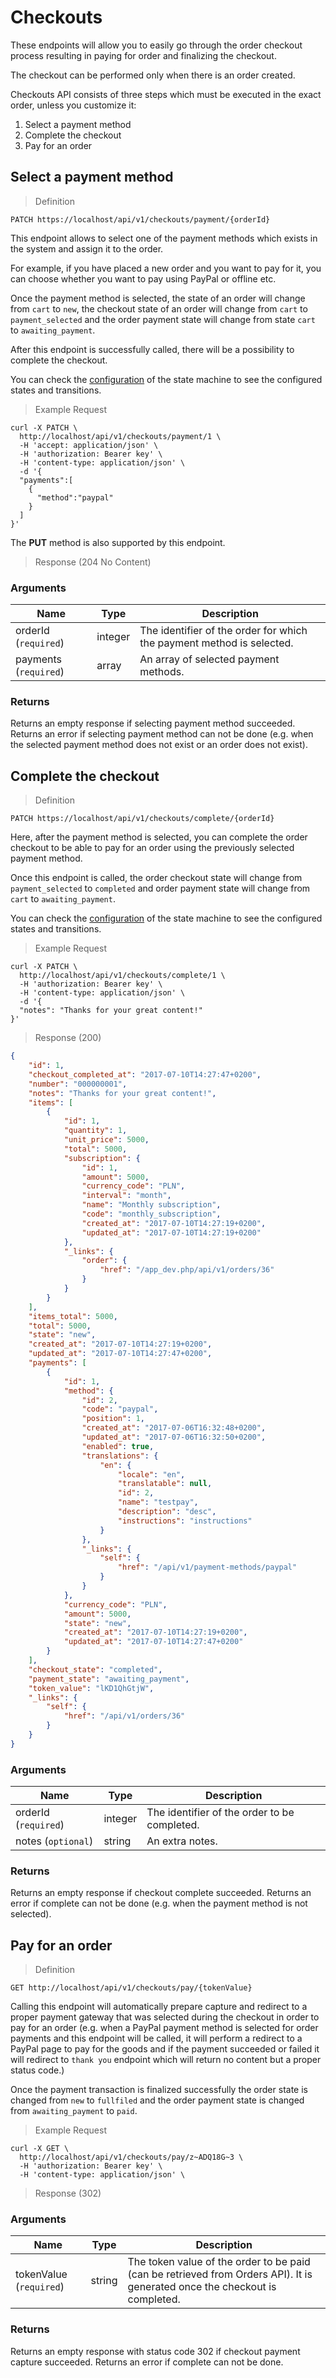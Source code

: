 # Checkouts

These endpoints will allow you to easily go through the order checkout process resulting in paying for order and finalizing the checkout.

The checkout can be performed only when there is an order created.

Checkouts API consists of three steps which must be executed in the exact order, unless you customize it:

1. Select a payment method
2. Complete the checkout
3. Pay for an order

## Select a payment method

> Definition

```shell
PATCH https://localhost/api/v1/checkouts/payment/{orderId}
```

This endpoint allows to select one of the payment methods which exists in the system and assign it to the order.

For example, if you have placed a new order and you want to pay for it, you can choose whether you want to pay using PayPal or offline etc.

Once the payment method is selected, the state of an order will change from `cart` to `new`, the checkout state of an order will change from `cart` to `payment_selected` and the order payment state will change from state `cart` to `awaiting_payment`.

After this endpoint is successfully called, there will be a possibility to complete the checkout.

<aside class="notice">You can check the <a href='https://github.com/sourcefabric/payments-hub/blob/master/src/PH/Bundle/CoreBundle/Resources/config/app/state_machine/ph_order_checkout.yml'>configuration</a> of the state machine to see the configured states and transitions.</aside>

> Example Request

```shell
curl -X PATCH \
  http://localhost/api/v1/checkouts/payment/1 \
  -H 'accept: application/json' \
  -H 'authorization: Bearer key' \
  -H 'content-type: application/json' \
  -d '{
  "payments":[
    {
      "method":"paypal"
    }
  ]
}'
```

<aside class="success">
The <b>PUT</b> method is also supported by this endpoint.
</aside>

> Response (204 No Content)

### Arguments

Name | Type | Description
--------- | ------- | -----------
orderId (`required`)| integer | The identifier of the order for which the payment method is selected.
payments (`required`)| array | An array of selected payment methods.

### Returns 

Returns an empty response if selecting payment method succeeded. Returns an error if selecting payment method can not be done (e.g. when the selected payment method does not exist or an order does not exist).

## Complete the checkout

> Definition

```shell
PATCH https://localhost/api/v1/checkouts/complete/{orderId}
```

Here, after the payment method is selected, you can complete the order checkout to be able to pay for an order using the previously selected payment method.

Once this endpoint is called, the order checkout state will change from `payment_selected` to `completed` and order payment state will change from `cart` to `awaiting_payment`.

<aside class="notice">You can check the <a href='https://github.com/sourcefabric/payments-hub/blob/master/src/PH/Bundle/CoreBundle/Resources/config/app/state_machine/ph_order_checkout.yml'>configuration</a> of the state machine to see the configured states and transitions.</aside>

> Example Request

```shell
curl -X PATCH \
  http://localhost/api/v1/checkouts/complete/1 \
  -H 'authorization: Bearer key' \
  -H 'content-type: application/json' \
  -d '{
  "notes": "Thanks for your great content!"
}'
```

> Response (200)

```json
{
    "id": 1,
    "checkout_completed_at": "2017-07-10T14:27:47+0200",
    "number": "000000001",
    "notes": "Thanks for your great content!",
    "items": [
        {
            "id": 1,
            "quantity": 1,
            "unit_price": 5000,
            "total": 5000,
            "subscription": {
                "id": 1,
                "amount": 5000,
                "currency_code": "PLN",
                "interval": "month",
                "name": "Monthly subscription",
                "code": "monthly_subscription",
                "created_at": "2017-07-10T14:27:19+0200",
                "updated_at": "2017-07-10T14:27:19+0200"
            },
            "_links": {
                "order": {
                    "href": "/app_dev.php/api/v1/orders/36"
                }
            }
        }
    ],
    "items_total": 5000,
    "total": 5000,
    "state": "new",
    "created_at": "2017-07-10T14:27:19+0200",
    "updated_at": "2017-07-10T14:27:47+0200",
    "payments": [
        {
            "id": 1,
            "method": {
                "id": 2,
                "code": "paypal",
                "position": 1,
                "created_at": "2017-07-06T16:32:48+0200",
                "updated_at": "2017-07-06T16:32:50+0200",
                "enabled": true,
                "translations": {
                    "en": {
                        "locale": "en",
                        "translatable": null,
                        "id": 2,
                        "name": "testpay",
                        "description": "desc",
                        "instructions": "instructions"
                    }
                },
                "_links": {
                    "self": {
                        "href": "/api/v1/payment-methods/paypal"
                    }
                }
            },
            "currency_code": "PLN",
            "amount": 5000,
            "state": "new",
            "created_at": "2017-07-10T14:27:19+0200",
            "updated_at": "2017-07-10T14:27:47+0200"
        }
    ],
    "checkout_state": "completed",
    "payment_state": "awaiting_payment",
    "token_value": "lKD1QhGtjW",
    "_links": {
        "self": {
            "href": "/api/v1/orders/36"
        }
    }
}
```

### Arguments

Name | Type | Description
--------- | ------- | -----------
orderId (`required`)| integer | The identifier of the order to be completed.
notes (`optional`)| string | An extra notes.

### Returns 

Returns an empty response if checkout complete succeeded. Returns an error if complete can not be done (e.g. when the payment method is not selected).

## Pay for an order

> Definition

```shell
GET http://localhost/api/v1/checkouts/pay/{tokenValue}
```

Calling this endpoint will automatically prepare capture and redirect to a proper payment gateway that was selected during the checkout in order to pay for an order (e.g. when a PayPal payment method is selected for order payments and this endpoint will be called, it will perform a redirect to a PayPal page to pay for the goods and if the payment succeeded or failed it will redirect to `thank you` endpoint which will return no content but a proper status code.)

Once the payment transaction is finalized successfully the order state is changed from `new` to `fullfiled` and the order payment state is changed from `awaiting_payment` to `paid`.

> Example Request

```shell
curl -X GET \
  http://localhost/api/v1/checkouts/pay/z~ADQ18G~3 \
  -H 'authorization: Bearer key' \
  -H 'content-type: application/json' \
```

> Response (302)

### Arguments

Name | Type | Description
--------- | ------- | -----------
tokenValue \(`required`)| string | The token value of the order to be paid (can be retrieved from Orders API). It is generated once the checkout is completed.

### Returns

Returns an empty response with status code 302 if checkout payment capture succeeded. Returns an error if complete can not be done.
